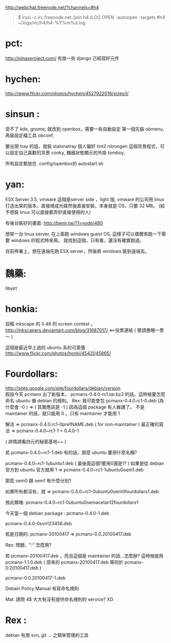 <http://webchat.freenode.net/?channels=#h4>  
> $ irssi -c irc.freenode.net
> /join h4
> /LOG OPEN -autoopen -targets #h4  ~/logs/irc/h4/h4-%Y%m%d.log


# pct:

<http://pinaxproject.com/>   有放一些 django 己經寫好元件

# hychen:

<http://www.flickr.com/photos/hychen/4527922016/sizes/l/>  

# sinsun :

受不了 kde, gnome, 就改到 openbox，需要一些自動設定
第一個先裝 obmenu, 再裝設定檔工具 obconf, 

要出現 tray 的話，就裝 stalonetray
個人偏好 tint2
nitrongen 這個背景程式，可以設定自己喜歡的背景
conky, 機器狀態顯示的外掛
tomboy,

所有設定都放在 .config/openbox的 autostart.sh

# yan:

ESX Server 3.5, vmware
這個是server side ，light 版, 
vmware 的公司用 linux 打造出來的版本，直接燒成光碟然後直接安裝，本身就是 OS，只要 32 MB。
(給不想裝 linux 可以直接都弄好直接使用的人)

有後台裝好的畫面:
<http://benjr.tw/?1=node/480>  

想架一台 linux server, 在上面跑 windows guest OS, 這樣子可以偶爾來跑一下需要 windows 的程式時來用。
就找到這個，只有看，還沒有確實跑過。

目前佈署上，想在遠端先跑 ESX server，然後將 windows 裝到遠端去。


# 魏藥:

libvirt


# honkia:

投稿 inkscape 的 0.48 的 screen contest 。
<http://inkscapers.deviantart.com/blog/31687017/>    <==投票連結 ( 懇請惠賜一票～ )

這個是最近早上過的 ubuntu 系的可愛圖
<http://www.flickr.com/photos/honki/4542045865/>  

# Fourdollars:

<http://sites.google.com/site/fourdollars/debian/version>  
假設今天 pcmanx 出了新版本， pcmanx-0.4.0-rc1.tar.bz2 的話，這時候要怎麼命名
ubuntu 循 debian 的規則。
Rex: 我可能會包 pcmanx-0.4.0.rc1-0.deb
(為什麼會 -0 ) => ( 其實應該是 -1 )
因為這個 package 有人維護了。
不是 maintainer 的話，就只能用 0 。只有 maintainer 才能用 1

解法 => pcmanx-0.4.0.rc1-0pre1NAME.deb ( for non-maintainer )
最正確的寫法 => pcmanx-0.4.0~rc1-1 < 0.4.0-1

( 詳情請看四元的秘密基地~~ )

若 pcmanx-0.4.0~rc1-1.deb 有的話，那麼 ubuntu 要用什麼名稱?

pcmanx-0.4.0~rc1-1ubuntu1.deb ( 最後面這個1要用0還是1? )
如果是從 debian 官方到 ubuntu 官方就用 1 => pcmanx-0.4.0~rc1-1ubuntu0oem1.deb

那麼 oem0 跟 oem1 有什麼分別?

如果所有都沒有，就 => pcmanx-0.4.0~rc1-0ubuntu0oem0fourdollars1.deb

按此類堆: pcmanx-0.4.0~rc1-0ubuntu0oemacelan12fourdollars1

今天當一個 debian package : pcmanx-0.4.0-1.deb

pcmanx-0.4.0-0svn123456.deb

若是日期的:
pcmanx-20100417 => pcmanx-0.0.20100417.deb

Rex: 問題，":" 怎麼用?

若 pcmanx-20100417.deb ，而且這個是 maintainer 的話...怎麼辦?
這時候就用 pcmanx-1:1.0.deb
( 原來的 pcmanx-20100417.deb 等同於 pcmanx-0:20100417.deb )

pcmanx-0.0.20100417-1.deb

Debain Policy Manual 有寫命名規則

Mat: 請問 4$ 大大有沒有提供命名規則的 service? XD



# Rex :

debian 有用 svn, git ... 之類來管理的工具